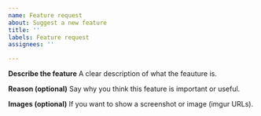 ```yaml
---
name: Feature request
about: Suggest a new feature
title: ''
labels: Feature request
assignees: ''

---
```


**Describe the feature**
A clear description of what the feauture is.

**Reason (optional)**
Say why you think this feature is important or useful.

**Images (optional)**
If you want to show a screenshot or image (imgur URLs).
